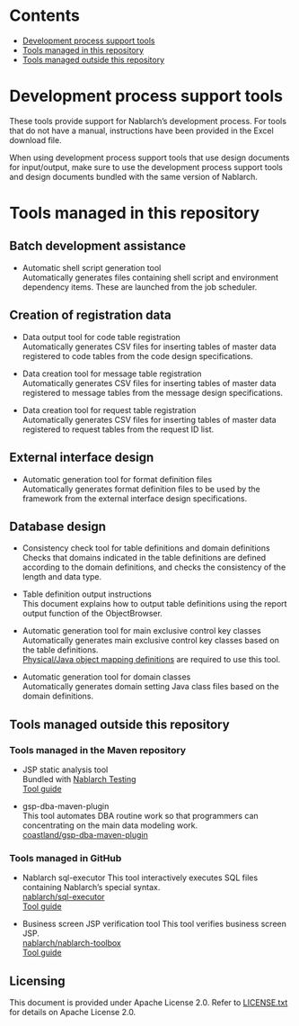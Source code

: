 # Contents

- [Development process support tools](#development-process-support-tools)
- [Tools managed in this repository](#tools-managed-in-this-repository)
- [Tools managed outside this repository](#tools-managed-outside-this-repository)

# Development process support tools

These tools provide support for Nablarch’s development process. 
For tools that do not have a manual, instructions have been provided in the Excel download file. 

When using development process support tools that use design documents for input/output, 
make sure to use the development process support tools and design documents bundled with the same version of Nablarch. 

# Tools managed in this repository

## Batch development assistance

* Automatic shell script generation tool  
Automatically generates files containing shell script and environment dependency items. These are launched from the job scheduler.  

## Creation of registration data

* Data output tool for code table registration  
Automatically generates CSV files for inserting tables of master data registered to code tables from the code design specifications.  


* Data creation tool for message table registration  
Automatically generates CSV files for inserting tables of master data registered to message tables from the message design specifications.  

* Data creation tool for request table registration  
Automatically generates CSV files for inserting tables of master data registered to request tables from the request ID list.  

## External interface design

* Automatic generation tool for format definition files  
Automatically generates format definition files to be used by the framework from the external interface design specifications.  

## Database design

* Consistency check tool for table definitions and domain definitions  
Checks that domains indicated in the table definitions are defined according to the domain definitions, and checks the consistency of the length and data type.  

* Table definition output instructions  
This document explains how to output table definitions using the report output function of the ObjectBrowser.  


* Automatic generation tool for main exclusive control key classes  
Automatically generates main exclusive control key classes based on the table definitions.  
[Physical/Java object mapping definitions](DB-Design/Physical_Type_Java_Object_Mapping_Definition.xls) are required to use this tool.


* Automatic generation tool for domain classes  
Automatically generates domain setting Java class files based on the domain definitions.  

## Tools managed outside this repository

### Tools managed in the Maven repository

* JSP static analysis tool  
Bundled with [Nablarch Testing](https://mvnrepository.com/artifact/com.nablarch.framework/nablarch-testing)  
[Tool guide](https://nablarch.github.io/docs/LATEST/doc/development_tools/toolbox/JspStaticAnalysis/index.html)
  

* gsp-dba-maven-plugin  
This tool automates DBA routine work so that programmers can concentrating on the main data modeling work.  
[coastland/gsp-dba-maven-plugin](https://github.com/coastland/gsp-dba-maven-plugin)

### Tools managed in GitHub

* Nablarch sql-executor 
This tool interactively executes SQL files containing Nablarch’s special syntax.  
[nablarch/sql-executor](https://github.com/nablarch/sql-executor)  
[Tool guide](https://nablarch.github.io/docs/LATEST/doc/development_tools/toolbox/SqlExecutor/SqlExecutor.html)
  
* Business screen JSP verification tool
This tool verifies business screen JSP.  
[nablarch/nablarch-toolbox](https://github.com/nablarch/nablarch-toolbox)  
[Tool guide](https://nablarch.github.io/docs/LATEST/doc/development_tools/toolbox/JspVerifier/JspVerifier.html)



## Licensing
This document is provided under Apache License 2.0. 
Refer to [LICENSE.txt](./LICENSE.txt) for details on Apache License 2.0.
